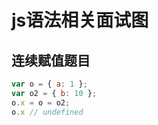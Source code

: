 # js语法相关面试图

## 连续赋值题目

```javascript
var o = { a: 1 };
var o2 = { b: 10 };
o.x = o = o2;
o.x // undefined
```
